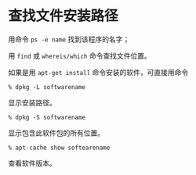 # 查找文件安装路径

用命令 `ps -e name` 找到该程序的名字；

用 `find` 或 `whereis/which` 命令查找文件位置。

如果是用 `apt-get install` 命令安装的软件，可直接用命令 

```
% dpkg -L softwarename
```

显示安装路径。

```
% dpkg -S softwarename
```

显示包含此软件包的所有位置。

```
% apt-cache show softearename
```

查看软件版本。